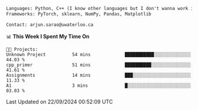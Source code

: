 ```txt
Languages: Python, C++ (I know other languages but I don't wanna work in em)
Frameworks: PyTorch, sklearn, NumPy, Pandas, Matplotlib

Contact: arjun.sarao@uwaterloo.ca
```

<!--START_SECTION:waka-->
📊 **This Week I Spent My Time On** 

```text
🐱‍💻 Projects: 
Unknown Project          54 mins             ███████████░░░░░░░░░░░░░░   44.03 % 
cpp_primer               51 mins             ██████████░░░░░░░░░░░░░░░   41.61 % 
Assignments              14 mins             ███░░░░░░░░░░░░░░░░░░░░░░   11.33 % 
A1                       3 mins              █░░░░░░░░░░░░░░░░░░░░░░░░   03.03 % 
```


 Last Updated on 22/09/2024 00:52:09 UTC
<!--END_SECTION:waka-->
